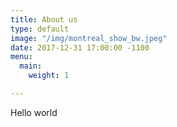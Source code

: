 ```yaml
---
title: About us
type: default
image: "/img/montreal_show_bw.jpeg"
date: 2017-12-31 17:00:00 -1100
menu:
  main:
    weight: 1

---
```


Hello world
